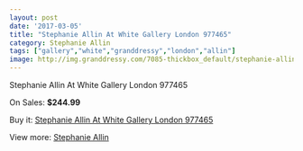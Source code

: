 ```yaml
---
layout: post
date: '2017-03-05'
title: "Stephanie Allin At White Gallery London 977465"
category: Stephanie Allin
tags: ["gallery","white","granddressy","london","allin"]
image: http://img.granddressy.com/7085-thickbox_default/stephanie-allin-at-white-gallery-london-977465.jpg
---
```

Stephanie Allin At White Gallery London 977465

On Sales: **$244.99**
<a href="https://www.granddressy.com/en/stephanie-allin/6342-stephanie-allin-at-white-gallery-london-977465.html"><amp-img layout="responsive" width="600" height="600" src="//img.granddressy.com/7085-thickbox_default/stephanie-allin-at-white-gallery-london-977465.jpg" alt="Stephanie Allin At White Gallery London 977465 0" /></a>

Buy it: [Stephanie Allin At White Gallery London 977465](https://www.granddressy.com/en/stephanie-allin/6342-stephanie-allin-at-white-gallery-london-977465.html "Stephanie Allin At White Gallery London 977465")

View more: [Stephanie Allin](https://www.granddressy.com/en/16-stephanie-allin "Stephanie Allin")